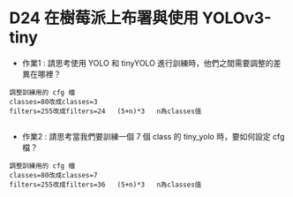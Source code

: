 # D24 在樹莓派上布署與使用 YOLOv3-tiny

* 作業1 : 請思考使用 YOLO 和 tinyYOLO 進行訓練時，他們之間需要調整的差異在哪裡？
```
調整訓練用的 cfg 檔
classes=80改成classes=3
filters=255改成filters=24   (5+n)*3   n為classes值


```

* 作業2 : 請思考當我們要訓練一個 7 個 class 的 tiny_yolo 時，要如何設定 cfg 檔？
```
調整訓練用的 cfg 檔
classes=80改成classes=7
filters=255改成filters=36   (5+n)*3   n為classes值

```

